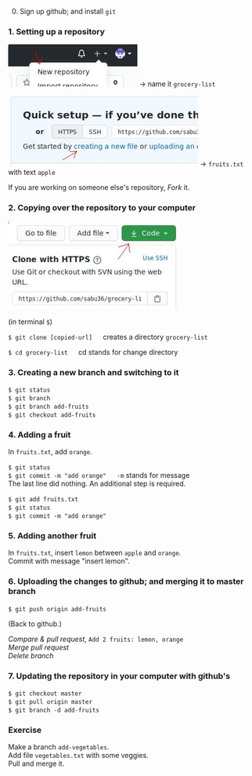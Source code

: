 0. Sign up github; and install `git`

### 1. Setting up a repository

![New repository](/screenshots/new-repository.jpg) -> name it `grocery-list`

![creating a new file](/screenshots/new-file.jpg) -> `fruits.txt` with text `apple`

If you are working on someone else's repository, *Fork* it.

### 2. Copying over the repository to your computer

![Code](/screenshots/code.jpg)

(in terminal `$`)

`$ git clone [copied-url]` &emsp; creates a directory `grocery-list`

`$ cd grocery-list` &emsp; cd stands for change directory

### 3. Creating a new branch and switching to it

`$ git status`\
`$ git branch`\
`$ git branch add-fruits`\
`$ git checkout add-fruits`

### 4. Adding a fruit

In `fruits.txt`, add `orange`.

`$ git status`\
`$ git commit -m "add orange"` &emsp; `-m` stands for message\
The last line did nothing. An additional step is required.

`$ git add fruits.txt`\
`$ git status`\
`$ git commit -m "add orange"`

### 5. Adding another fruit

In `fruits.txt`, insert `lemon` between `apple` and `orange`.\
Commit with message "insert lemon".

### 6. Uploading the changes to github; and merging it to master branch

`$ git push origin add-fruits`

(Back to github.)

*Compare & pull request*, `Add 2 fruits: lemon, orange`\
*Merge pull request*\
*Delete branch*

### 7. Updating the repository in your computer with github's

`$ git checkout master`\
`$ git pull origin master`\
`$ git branch -d add-fruits`

### Exercise

Make a branch `add-vegetables`.\
Add file `vegetables.txt` with some veggies.\
Pull and merge it.
